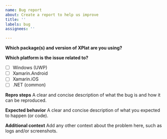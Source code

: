 ```yaml
---
name: Bug report
about: Create a report to help us improve
title: ''
labels: bug
assignees: ''

---
```


**Which package(s) and version of XPlat are you using?**
<!-- e.g. XPlat.Storage 1.5.19024.1 -->

**Which platform is the issue related to?**
* [ ] Windows (UWP)
* [ ] Xamarin.Android
* [ ] Xamarin.iOS
* [ ] .NET (common)

**Repro steps**
A clear and concise description of what the bug is and how it can be reproduced.

**Expected behavior**
A clear and concise description of what you expected to happen (or code).

**Additional context**
Add any other context about the problem here, such as logs and/or screenshots.
